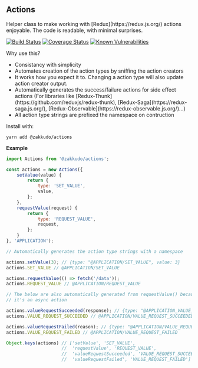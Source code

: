 <a name="module_Actions"></a>

## Actions
<p>
Helper class to make working with [Redux](https://redux.js.org/) actions enjoyable. The code is readable,
with minimal surprises.
</p>

<p>
<a href="https://travis-ci.org/zakkudo/actions">
    <img src="https://travis-ci.org/zakkudo/actions.svg?branch=master"
         alt="Build Status" /></a>
<a href="https://coveralls.io/github/zakkudo/actions?branch=master">
    <img src="https://coveralls.io/repos/github/zakkudo/actions/badge.svg?branch=master"
         alt="Coverage Status" /></a>
<a href="https://snyk.io/test/github/zakkudo/actions">
    <img src="https://snyk.io/test/github/zakkudo/actions/badge.svg"
         alt="Known Vulnerabilities"
         data-canonical-src="https://snyk.io/test/github/zakkudo/actions"
         style="max-width:100%;" /></a>
</p>

Why use this?

<ul>
<li>Consistancy with simplicity</li>
<li>Automates creation of the action types by sniffing the action creators</li>
<li>It works how you expect it to.  Changing a action type will also update action creator output.</li>
<li>Automatically generates the success/failure actions for side effect actions
  (For libraries like [Redux-Thunk](https://github.com/reduxjs/redux-thunk),
  [Redux-Saga](https://redux-saga.js.org/), [Redux-Observable](https://redux-observable.js.org/)...)</li>
<li>All action type strings are prefixed the namespace on contruction</li>
</ul>

Install with:

```console
yarn add @zakkudo/actions
```

**Example**  
```js
import Actions from '@zakkudo/actions';

const actions = new Actions({
    setValue(value) {
        return {
            type: 'SET_VALUE',
            value,
        };
    },
    requestValue(request) {
        return {
            type: 'REQUEST_VALUE',
            request,
        };
    }
}, 'APPLICATION');

// Automatically generates the action type strings with a namespace

actions.setValue(3); // {type: "@APPLICATION/SET_VALUE", value: 3}
actions.SET_VALUE // @APPLICATION/SET_VALUE

actions.requestValue(() => fetch('/data'));
actions.REQUEST_VALUE // @APPLICATION/REQUEST_VALUE

// The below are also automatically generated from requestValue() because
// it's an async action

actions.valueRequestSucceeded(response); // {type: "@APPLICATION_VALUE_REQUEST_SUCCEEDED", response}
actions.VALUE_REQUEST_SUCCEEDED // @APPLICATION/VALUE_REQUEST_SUCCEEDED

actions.valueRequestFailed(reason); // {type: "@APPLICATION/VALUE_REQUEST_FAILED", reason}
actions.VALUE_REQUEST_FAILED // @APPLICATION/VALUE_REQUEST_FAILED

Object.keys(actions) // ['setValue', 'SET_VALUE',
                     //  'requestValue', 'REQUEST_VALUE',
                     //  'valueRequestSucceeded', 'VALUE_REQUEST_SUCCEEDED",
                     //  'valueRequestFailed', 'VALUE_REQUEST_FAILED']
```
